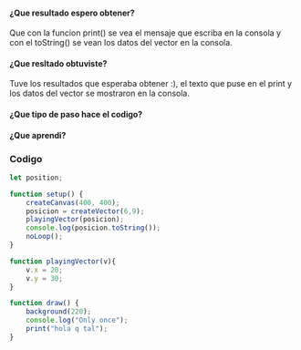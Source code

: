 #### ¿Que resultado espero obtener?
Que con la funcion print() se vea el mensaje que escriba en la consola y con el toString() se vean los datos del vector en la consola.

#### ¿Que resltado obtuviste?
Tuve los resultados que esperaba obtener :), el texto que puse en el print y los datos del vector se mostraron en la consola.

#### ¿Que tipo de paso hace el codigo?

#### ¿Que aprendi?

### Codigo

``` js
let position;

function setup() {
    createCanvas(400, 400);
    posicion = createVector(6,9);
    playingVector(posicion);
    console.log(posicion.toString());
    noLoop();
}

function playingVector(v){
    v.x = 20;
    v.y = 30;
}

function draw() {
    background(220);
    console.log("Only once");
    print("hola q tal");
}
```
